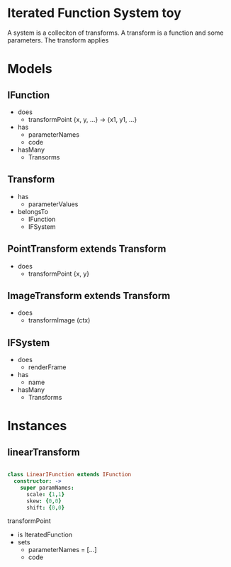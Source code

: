 # Iterated Function System toy

A system is a colleciton of transforms. A transform is a function and some
parameters. The transform applies

# Models

## IFunction

  - does
    - transformPoint {x, y, ...} -> {x1, y1, ...}
  - has
    - parameterNames
    - code
  - hasMany
    - Transorms

## Transform

  - has
    - parameterValues
  - belongsTo
    - IFunction
    - IFSystem

## PointTransform extends Transform

  - does
    - transformPoint {x, y}

## ImageTransform extends Transform

  - does
    - transformImage (ctx)

## IFSystem

  - does
    - renderFrame
  - has
    - name
  - hasMany
    - Transforms

# Instances

## linearTransform

```coffee

class LinearIFunction extends IFunction
  constructor: ->
    super paramNames:
      scale: {1,1}
      skew: {0,0}
      shift: {0,0}

```

  transformPoint

  - is IteratedFunction
  - sets
    - parameterNames = [...]
    - code
